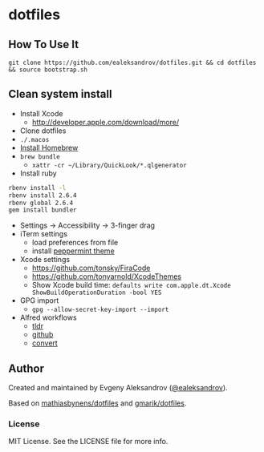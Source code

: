 #	dotfiles

## How To Use It

``` shell
git clone https://github.com/ealeksandrov/dotfiles.git && cd dotfiles && source bootstrap.sh
```

## Clean system install

* Install Xcode
  * http://developer.apple.com/download/more/
* Clone dotfiles
* `./.macos`
* [Install Homebrew](http://brew.sh)
* `brew bundle`
  * `xattr -cr ~/Library/QuickLook/*.qlgenerator`
* Install ruby
```sh
rbenv install -l
rbenv install 2.6.4
rbenv global 2.6.4
gem install bundler
```
* Settings -> Accessibility -> 3-finger drag
* iTerm settings
  * load preferences from file
  * install [peppermint theme](https://github.com/dotzero/iTerm-2-Peppermint)
* Xcode settings
  * https://github.com/tonsky/FiraCode
  * https://github.com/tonyarnold/XcodeThemes
  * Show Xcode build time: `defaults write com.apple.dt.Xcode ShowBuildOperationDuration -bool YES`
* GPG import
  * `gpg --allow-secret-key-import --import`
* Alfred workflows
  * [tldr](https://github.com/cs1707/tldr-alfred)
  * [github](https://github.com/gharlan/alfred-github-workflow)
  * [convert](https://github.com/deanishe/alfred-convert)

## Author

Created and maintained by Evgeny Aleksandrov ([@ealeksandrov](http://twitter.com/ealeksandrov)).

Based on [mathiasbynens/dotfiles](https://github.com/mathiasbynens/dotfiles) and [gmarik/dotfiles](https://github.com/gmarik/dotfiles).

### License

MIT License. See the LICENSE file for more info.
